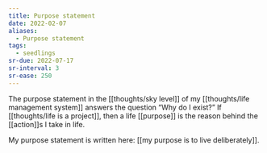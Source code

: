 ```yaml
---
title: Purpose statement
date: 2022-02-07
aliases:
  - Purpose statement
tags:
  - seedlings
sr-due: 2022-07-17
sr-interval: 3
sr-ease: 250
---
```

The purpose statement in the [[thoughts/sky level]] of my [[thoughts/life management system]] answers the question “Why do I exist?” If [[thoughts/life is a project]], then a life [[purpose]] is the reason behind the [[action]]s I take in life.

My purpose statement is written here: [[my purpose is to live deliberately]].